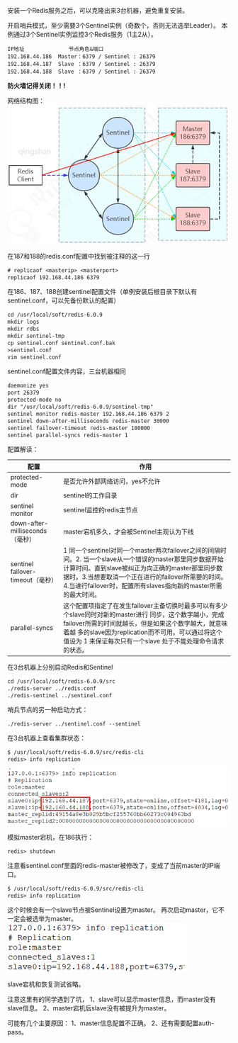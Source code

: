 安装一个Redis服务之后，可以克隆出来3台机器，避免重复安装。

开启哨兵模式，至少需要3个Sentinel实例（奇数个，否则无法选举Leader）。
本例通过3个Sentinel实例监控3个Redis服务（1主2从）。

```
IP地址	          节点角色&端口
192.168.44.186	Master：6379 / Sentinel : 26379
192.168.44.187	Slave ：6379 / Sentinel : 26379
192.168.44.188	Slave ：6379 / Sentinel : 26379
```

**防火墙记得关闭！！!**

网络结构图：
![image.png](image/21fc6beb16e343e3bbe42eafc9651b03.png)

在187和188的redis.conf配置中找到被注释的这一行

```
# replicaof <masterip> <masterport>
replicaof 192.168.44.186 6379
```

在186、187、188创建sentinel配置文件（单例安装后根目录下默认有sentinel.conf，可以先备份默认的配置）

```
cd /usr/local/soft/redis-6.0.9
mkdir logs
mkdir rdbs
mkdir sentinel-tmp
cp sentinel.conf sentinel.conf.bak
>sentinel.conf
vim sentinel.conf
```

sentinel.conf配置文件内容，三台机器相同

```
daemonize yes
port 26379
protected-mode no
dir "/usr/local/soft/redis-6.0.9/sentinel-tmp"
sentinel monitor redis-master 192.168.44.186 6379 2
sentinel down-after-milliseconds redis-master 30000
sentinel failover-timeout redis-master 180000
sentinel parallel-syncs redis-master 1
```

配置解读：

| 配置                              | 作用                                                         |
| --------------------------------- | ------------------------------------------------------------ |
| protected-mode                    | 是否允许外部网络访问，yes不允许                              |
| dir                               | sentinel的工作目录                                           |
| sentinel monitor                  | sentinel监控的redis主节点                                    |
| down-after-milliseconds（毫秒）   | master宕机多久，才会被Sentinel主观认为下线                   |
| sentinel failover-timeout（毫秒） | 1 同一个sentinel对同一个master两次failover之间的间隔时间。2. 当一个slave从一个错误的master那里同步数据开始计算时间。直到slave被纠正为向正确的master那里同步数据时。3.当想要取消一个正在进行的failover所需要的时间。 4.当进行failover时，配置所有slaves指向新的master所需的最大时间。 |
| parallel-syncs                    | 这个配置项指定了在发生failover主备切换时最多可以有多少个slave同时对新的master进行 同步，这个数字越小，完成failover所需的时间就越长，但是如果这个数字越大，就意味着越 多的slave因为replication而不可用。可以通过将这个值设为 1 来保证每次只有一个slave 处于不能处理命令请求的状态。 |

在3台机器上分别启动Redis和Sentinel

```
cd /usr/local/soft/redis-6.0.9/src
./redis-server ../redis.conf
./redis-sentinel ../sentinel.conf
```

哨兵节点的另一种启动方式：

```
./redis-server ../sentinel.conf --sentinel
```

在3台机器上查看集群状态：

```
$ /usr/local/soft/redis-6.0.9/src/redis-cli
redis> info replication
```

![image.png](image/6e85937e425244769210c12006c039fb.png)

模拟master宕机，在186执行：

```
redis> shutdown
```

注意看sentinel.conf里面的redis-master被修改了，变成了当前master的IP端口。

```
$ /usr/local/soft/redis-6.0.9/src/redis-cli
redis> info replication
```

这个时候会有一个slave节点被Sentinel设置为master。
再次启动master，它不一定会被选举为master。
![image.png](image/539390d8d28d40c6a70ab3e2b763cdb8.png)

slave宕机和恢复测试省略。

注意这里有的同学遇到了坑，
1、slave可以显示master信息，而master没有slave信息。
2、master宕机后slave没有被提升为master。

可能有几个主要原因：
1、master信息配置不正确。
2、还有需要配置auth-pass。